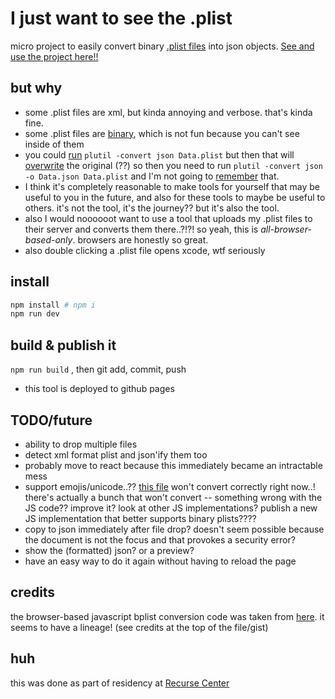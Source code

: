# I just want to see the .plist

micro project to easily convert binary [.plist files](https://en.wikipedia.org/wiki/Property_list) into json objects. [See and use the project here!!](https://plist.greg.technology/)

## but why

- some .plist files are xml, but kinda annoying and verbose. that's kinda fine.
- some .plist files are [binary](https://medium.com/@karaiskc/understanding-apples-binary-property-list-format-281e6da00dbd), which is not fun because you can't see inside of them
- you could [run](https://stackoverflow.com/a/10991695) `plutil -convert json Data.plist` but then that will [overwrite](https://stackoverflow.com/questions/6066350/command-line-tool-for-converting-plist-to-json#comment20774567_10991695) the original (??) so then you need to run `plutil -convert json -o Data.json Data.plist` and I'm not going to [remember](https://xkcd.com/1168/) that.
- I think it's completely reasonable to make tools for yourself that may be useful to you in the future, and also for these tools to maybe be useful to others. it's not the tool, it's the journey?? but it's also the tool.
- also I would noooooot want to use a tool that uploads my .plist files to their server and converts them there..?!?! so yeah, this is _all-browser-based-only_. browsers are honestly so great.
- also double clicking a .plist file opens xcode, wtf seriously

## install

```bash
npm install # npm i
npm run dev
```

## build & publish it

`npm run build` , then git add, commit, push

- this tool is deployed to github pages

## TODO/future

- ability to drop multiple files
- detect xml format plist and json'ify them too
- probably move to react because this immediately became an intractable mess
- support emojis/unicode..?? [this file](public/2.this-file-doesnt-convert-because-of-the-emojis.plist) won't convert correctly right now..! there's actually a bunch that won't convert -- something wrong with the JS code?? improve it? look at other JS implementations? publish a new JS implementation that better supports binary plists????
- copy to json immediately after file drop? doesn't seem possible because the document is not the focus and that provokes a security error?
- show the (formatted) json? or a preview?
- have an easy way to do it again without having to reload the page

## credits

the browser-based javascript bplist conversion code was taken from [here](https://gist.github.com/manekinekko/e897e5025048cfa10fedcfd6317aab5d). it seems to have a lineage! (see credits at the top of the file/gist)

## huh

this was done as part of residency at [Recurse Center](https://www.recurse.com/)
